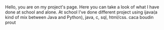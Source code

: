Hello, you are on my project's page. 
Here you can take a look of what I have done at school and alone. 
At school I've done different project using ijava(a kind of mix between Java and Python), java, c, sql, html/css.
caca boudin prout

